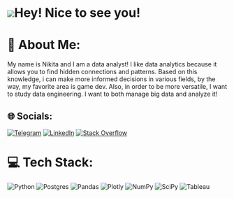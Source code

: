 # ![](https://emojis.slackmojis.com/emojis/images/1531849430/4246/blob-sunglasses.gif?1531849430)Hey! Nice to see you!

# 💫 About Me:
My name is Nikita and I am a data analyst!
I like data analytics because it allows you to find hidden connections and patterns. Based on this knowledge, i can make more informed decisions in various fields, by the way, my favorite area is game dev.
Also, in order to be more versatile, I want to study data engineering.  I want to both manage big data and analyze it!


## 🌐 Socials:
[![Telegram](https://img.shields.io/badge/Telegram-2CA5E0?style=for-the-badge&logo=telegram&logoColor=white)](https://t.me/niksmns) [![LinkedIn](https://img.shields.io/badge/LinkedIn-0077B5?style=for-the-badge&logo=linkedin&logoColor=white)](https://linkedin.com/in/niksmns) [![Stack Overflow](https://img.shields.io/badge/Stack_Overflow-FE7A16?style=for-the-badge&logo=stack-overflow&logoColor=white)](https://ru.stackoverflow.com/users/554447/niksmns)

# 💻 Tech Stack:
![Python](https://img.shields.io/badge/Python-3776AB?style=for-the-badge&logo=python&logoColor=white) ![Postgres](https://img.shields.io/badge/PostgreSQL-316192?style=for-the-badge&logo=postgresql&logoColor=white) ![Pandas](https://img.shields.io/badge/Pandas-2C2D72?style=for-the-badge&logo=pandas&logoColor=white) ![Plotly](https://img.shields.io/badge/Plotly-239120?style=for-the-badge&logo=plotly&logoColor=white) ![NumPy](https://img.shields.io/badge/Numpy-777BB4?style=for-the-badge&logo=numpy&logoColor=white) ![SciPy](https://img.shields.io/badge/SciPy-654FF0?style=for-the-badge&logo=SciPy&logoColor=white) ![Tableau](https://img.shields.io/badge/Tableau-E97627?style=for-the-badge&logo=Tableau&logoColor=white)
